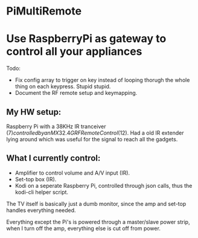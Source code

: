 # PiMultiRemote
# Use RaspberryPi as gateway to control all your appliances

Todo: 
- Fix config array to trigger on key instead of looping thorugh the whole thing on each keypress. Stupid stupid.
- Document the RF remote setup and keymapping.

## My HW setup:
Raspberry Pi with a 38KHz IR tranceiver ($7) controlled by an MX3 2.4G RF Remote Control ($12).
Had a old IR extender lying around which was useful for the signal to reach all the gadgets.

## What I currently control:

- Amplifier to control volume and A/V input (IR).
- Set-top box (IR).
- Kodi on a seperate Raspberry Pi, controlled through json calls, thus the kodi-cli helper script.

The TV itself is basically just a dumb monitor, since the amp and set-top handles everything needed.

Everything except the Pi's is powered through a master/slave power strip, when I turn off the amp, everything else is cut off from power.
